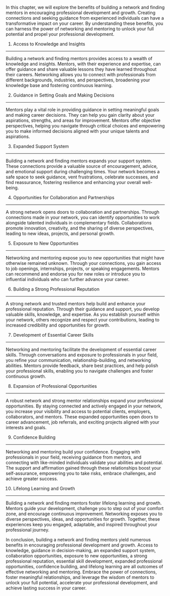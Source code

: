 
In this chapter, we will explore the benefits of building a network and finding mentors in encouraging professional development and growth. Creating connections and seeking guidance from experienced individuals can have a transformative impact on your career. By understanding these benefits, you can harness the power of networking and mentoring to unlock your full potential and propel your professional development.

1. Access to Knowledge and Insights
-----------------------------------

Building a network and finding mentors provides access to a wealth of knowledge and insights. Mentors, with their experience and expertise, can offer guidance and share valuable lessons they have learned throughout their careers. Networking allows you to connect with professionals from different backgrounds, industries, and perspectives, broadening your knowledge base and fostering continuous learning.

2. Guidance in Setting Goals and Making Decisions
-------------------------------------------------

Mentors play a vital role in providing guidance in setting meaningful goals and making career decisions. They can help you gain clarity about your aspirations, strengths, and areas for improvement. Mentors offer objective perspectives, helping you navigate through critical choices and empowering you to make informed decisions aligned with your unique talents and aspirations.

3. Expanded Support System
--------------------------

Building a network and finding mentors expands your support system. These connections provide a valuable source of encouragement, advice, and emotional support during challenging times. Your network becomes a safe space to seek guidance, vent frustrations, celebrate successes, and find reassurance, fostering resilience and enhancing your overall well-being.

4. Opportunities for Collaboration and Partnerships
---------------------------------------------------

A strong network opens doors to collaboration and partnerships. Through connections made in your network, you can identify opportunities to work alongside talented individuals in complementary fields. Collaborations promote innovation, creativity, and the sharing of diverse perspectives, leading to new ideas, projects, and personal growth.

5. Exposure to New Opportunities
--------------------------------

Networking and mentoring expose you to new opportunities that might have otherwise remained unknown. Through your connections, you gain access to job openings, internships, projects, or speaking engagements. Mentors can recommend and endorse you for new roles or introduce you to influential individuals who can further advance your career.

6. Building a Strong Professional Reputation
--------------------------------------------

A strong network and trusted mentors help build and enhance your professional reputation. Through their guidance and support, you develop valuable skills, knowledge, and expertise. As you establish yourself within your network, others recognize and respect your contributions, leading to increased credibility and opportunities for growth.

7. Development of Essential Career Skills
-----------------------------------------

Networking and mentoring facilitate the development of essential career skills. Through conversations and exposure to professionals in your field, you refine your communication, relationship-building, and networking abilities. Mentors provide feedback, share best practices, and help polish your professional skills, enabling you to navigate challenges and foster continuous growth.

8. Expansion of Professional Opportunities
------------------------------------------

A robust network and strong mentor relationships expand your professional opportunities. By staying connected and actively engaged in your network, you increase your visibility and access to potential clients, employers, collaborators, and mentors. These expanded opportunities open doors to career advancement, job referrals, and exciting projects aligned with your interests and goals.

9. Confidence Building
----------------------

Networking and mentoring build your confidence. Engaging with professionals in your field, receiving guidance from mentors, and connecting with like-minded individuals validate your abilities and potential. The support and affirmation gained through these relationships boost your self-assurance, empowering you to take risks, embrace challenges, and achieve greater success.

10. Lifelong Learning and Growth
--------------------------------

Building a network and finding mentors foster lifelong learning and growth. Mentors guide your development, challenge you to step out of your comfort zone, and encourage continuous improvement. Networking exposes you to diverse perspectives, ideas, and opportunities for growth. Together, these experiences keep you engaged, adaptable, and inspired throughout your professional journey.

In conclusion, building a network and finding mentors yield numerous benefits in encouraging professional development and growth. Access to knowledge, guidance in decision-making, an expanded support system, collaboration opportunities, exposure to new opportunities, a strong professional reputation, essential skill development, expanded professional opportunities, confidence building, and lifelong learning are all outcomes of effective networking and mentoring. Embrace the power of connections, foster meaningful relationships, and leverage the wisdom of mentors to unlock your full potential, accelerate your professional development, and achieve lasting success in your career.
